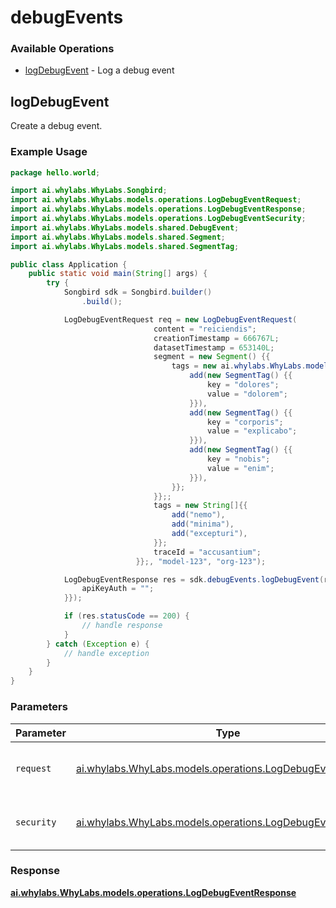 # debugEvents

### Available Operations

* [logDebugEvent](#logdebugevent) - Log a debug event

## logDebugEvent

Create a debug event.
        

### Example Usage

```java
package hello.world;

import ai.whylabs.WhyLabs.Songbird;
import ai.whylabs.WhyLabs.models.operations.LogDebugEventRequest;
import ai.whylabs.WhyLabs.models.operations.LogDebugEventResponse;
import ai.whylabs.WhyLabs.models.operations.LogDebugEventSecurity;
import ai.whylabs.WhyLabs.models.shared.DebugEvent;
import ai.whylabs.WhyLabs.models.shared.Segment;
import ai.whylabs.WhyLabs.models.shared.SegmentTag;

public class Application {
    public static void main(String[] args) {
        try {
            Songbird sdk = Songbird.builder()
                .build();

            LogDebugEventRequest req = new LogDebugEventRequest(                new DebugEvent() {{
                                content = "reiciendis";
                                creationTimestamp = 666767L;
                                datasetTimestamp = 653140L;
                                segment = new Segment() {{
                                    tags = new ai.whylabs.WhyLabs.models.shared.SegmentTag[]{{
                                        add(new SegmentTag() {{
                                            key = "dolores";
                                            value = "dolorem";
                                        }}),
                                        add(new SegmentTag() {{
                                            key = "corporis";
                                            value = "explicabo";
                                        }}),
                                        add(new SegmentTag() {{
                                            key = "nobis";
                                            value = "enim";
                                        }}),
                                    }};
                                }};;
                                tags = new String[]{{
                                    add("nemo"),
                                    add("minima"),
                                    add("excepturi"),
                                }};
                                traceId = "accusantium";
                            }};, "model-123", "org-123");            

            LogDebugEventResponse res = sdk.debugEvents.logDebugEvent(req, new LogDebugEventSecurity("iure") {{
                apiKeyAuth = "";
            }});

            if (res.statusCode == 200) {
                // handle response
            }
        } catch (Exception e) {
            // handle exception
        }
    }
}
```

### Parameters

| Parameter                                                                                                      | Type                                                                                                           | Required                                                                                                       | Description                                                                                                    |
| -------------------------------------------------------------------------------------------------------------- | -------------------------------------------------------------------------------------------------------------- | -------------------------------------------------------------------------------------------------------------- | -------------------------------------------------------------------------------------------------------------- |
| `request`                                                                                                      | [ai.whylabs.WhyLabs.models.operations.LogDebugEventRequest](../../models/operations/LogDebugEventRequest.md)   | :heavy_check_mark:                                                                                             | The request object to use for the request.                                                                     |
| `security`                                                                                                     | [ai.whylabs.WhyLabs.models.operations.LogDebugEventSecurity](../../models/operations/LogDebugEventSecurity.md) | :heavy_check_mark:                                                                                             | The security requirements to use for the request.                                                              |


### Response

**[ai.whylabs.WhyLabs.models.operations.LogDebugEventResponse](../../models/operations/LogDebugEventResponse.md)**

